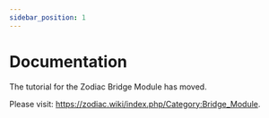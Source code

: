 ```yaml
---
sidebar_position: 1
---
```


# Documentation 


The tutorial for the Zodiac Bridge Module has moved. 

Please visit: https://zodiac.wiki/index.php/Category:Bridge_Module.